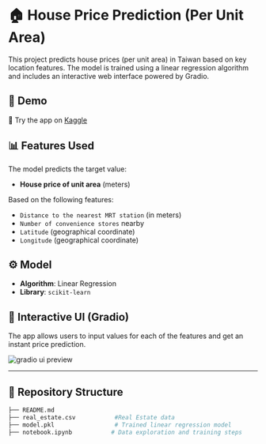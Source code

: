 # 🏠 House Price Prediction (Per Unit Area)

This project predicts house prices (per unit area) in Taiwan based on key location features. The model is trained using a linear regression algorithm and includes an interactive web interface powered by Gradio.

## 🚀 Demo

📍 Try the app on [Kaggle](https://www.kaggle.com/code/rawsheed91/end-to-end-house-price-prediction-model/edit)

## 📊 Features Used

The model predicts the target value:

- **House price of unit area** (meters)

Based on the following features:

- `Distance to the nearest MRT station` (in meters)
- `Number of convenience stores` nearby
- `Latitude` (geographical coordinate)
- `Longitude` (geographical coordinate)

## ⚙️ Model

- **Algorithm**: Linear Regression
- **Library**: `scikit-learn`
## 🧪 Interactive UI (Gradio)

The app allows users to input values for each of the features and get an instant price prediction.

![gradio ui preview](![image](https://github.com/user-attachments/assets/798eb1b0-e654-487d-8eb3-127d43ea7d88)
) <!-- Optional: Add a screenshot of your UI -->

---

## 📁 Repository Structure

```bash
├── README.md
├── real_estate.csv           #Real Estate data  
├── model.pkl                 # Trained linear regression model               
├── notebook.ipynb           # Data exploration and training steps
              
